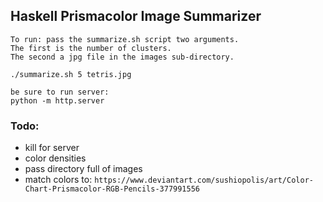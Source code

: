 ## Haskell Prismacolor Image Summarizer


```
To run: pass the summarize.sh script two arguments.
The first is the number of clusters.
The second a jpg file in the images sub-directory.

./summarize.sh 5 tetris.jpg

be sure to run server:
python -m http.server
```

### Todo:
- kill for server
- color densities
- pass directory full of images
- match colors to:
  `https://www.deviantart.com/sushiopolis/art/Color-Chart-Prismacolor-RGB-Pencils-377991556`